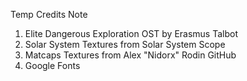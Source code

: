 Temp Credits Note
1. Elite Dangerous Exploration OST by Erasmus Talbot
2. Solar System Textures from Solar System Scope
3. Matcaps Textures from Alex "Nidorx" Rodin GitHub
4. Google Fonts
